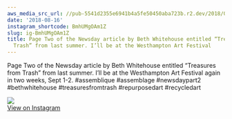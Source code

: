 ```yaml
---
aws_media_src_url: //pub-5541d2355e6941b4a5fe50450aba723b.r2.dev/2018/08/2018-08-16_01-00-38_UTC.jpg
date: '2018-08-16'
instagram_shortcode: BmhUMgOAm1Z
slug: ig-BmhUMgOAm1Z
title: Page Two of the Newsday article by Beth Whitehouse entitled “Treasures from
  Trash” from last summer. I’ll be at the Westhampton Art Festival
---
```


Page Two of the Newsday article by Beth Whitehouse entitled “Treasures from Trash” from last summer. I’ll be at the Westhampton Art Festival again in two weeks, Sept 1-2. #assemblique #assemblage #newsdaypart2 #bethwhitehouse #treasuresfromtrash #repurposedart #recycledart 

![](//pub-5541d2355e6941b4a5fe50450aba723b.r2.dev/2018/08/2018-08-16_01-00-38_UTC.jpg)   
[View on Instagram](https://www.instagram.com/p/BmhUMgOAm1Z/)